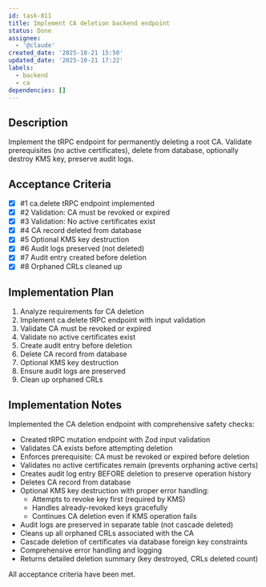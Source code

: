 ```yaml
---
id: task-011
title: Implement CA deletion backend endpoint
status: Done
assignee:
  - '@claude'
created_date: '2025-10-21 15:50'
updated_date: '2025-10-21 17:22'
labels:
  - backend
  - ca
dependencies: []
---
```


## Description

<!-- SECTION:DESCRIPTION:BEGIN -->
Implement the tRPC endpoint for permanently deleting a root CA. Validate prerequisites (no active certificates), delete from database, optionally destroy KMS key, preserve audit logs.
<!-- SECTION:DESCRIPTION:END -->

## Acceptance Criteria
<!-- AC:BEGIN -->
- [x] #1 ca.delete tRPC endpoint implemented
- [x] #2 Validation: CA must be revoked or expired
- [x] #3 Validation: No active certificates exist
- [x] #4 CA record deleted from database
- [x] #5 Optional KMS key destruction
- [x] #6 Audit logs preserved (not deleted)
- [x] #7 Audit entry created before deletion
- [x] #8 Orphaned CRLs cleaned up
<!-- AC:END -->

## Implementation Plan

<!-- SECTION:PLAN:BEGIN -->
1. Analyze requirements for CA deletion
2. Implement ca.delete tRPC endpoint with input validation
3. Validate CA must be revoked or expired
4. Validate no active certificates exist
5. Create audit entry before deletion
6. Delete CA record from database
7. Optional KMS key destruction
8. Ensure audit logs are preserved
9. Clean up orphaned CRLs
<!-- SECTION:PLAN:END -->

## Implementation Notes

<!-- SECTION:NOTES:BEGIN -->
Implemented the CA deletion endpoint with comprehensive safety checks:

- Created tRPC mutation endpoint with Zod input validation
- Validates CA exists before attempting deletion
- Enforces prerequisite: CA must be revoked or expired before deletion
- Validates no active certificates remain (prevents orphaning active certs)
- Creates audit log entry BEFORE deletion to preserve operation history
- Deletes CA record from database
- Optional KMS key destruction with proper error handling:
  - Attempts to revoke key first (required by KMS)
  - Handles already-revoked keys gracefully
  - Continues CA deletion even if KMS operation fails
- Audit logs are preserved in separate table (not cascade deleted)
- Cleans up all orphaned CRLs associated with the CA
- Cascade deletion of certificates via database foreign key constraints
- Comprehensive error handling and logging
- Returns detailed deletion summary (key destroyed, CRLs deleted count)

All acceptance criteria have been met.
<!-- SECTION:NOTES:END -->
